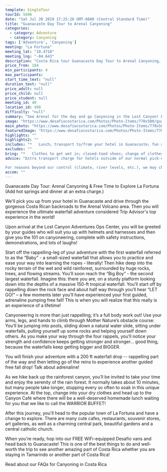 ```yaml
---
template: SingleTour
tourId: 5696
date: "Sat Jul 20 2019 17:25:28 GMT-0600 (Central Standard Time)"
title: "Guanacaste Day Tour to Arenal Canyoning"
categories: 
  - category: Adventure
  - category: Canyoning
tags: ['Adventure', 'Canyoning']
meeting: "La Fortuna"
meeting_lat: "10.4718"
meeting_lng: "-84.643"
description: "Costa Rica tour Guanacaste Day Tour to Arenal Canyoning, id 5696"
price_from: 184
min_participants: 4
max_participants: 
start_time_text: "null"
duration_text: "null"
price_adult: null
price_child: null
price_student: null
meeting_id: 40
location_id: 498
difficulty: "null"
summary: "See Arenal for the day and go Canyoning in the Lost Canyon! Experience the ultimate waterfall adventure as you make your way through Mother Nature's multi-sport obstacle course - we'll get you geared up with top-quality equipment such as your harness, helmet and gloves and you'll be rappelling yourself down amazing tropical waterfalls - the largest waterfall is about 200-ft high! This is a must-do tour if you are staying in the Guanacaste area! Add hot springs and..."
image: "https://www.desafiocostarica.com/Photos/Photo-Items/770x500/guanacaste-to-arenal---canyoneering--free-time-in-la-fortuna-2.jpg"
main_photo: "https://www.desafiocostarica.com/Photos/Photo-Items/770x500/guanacaste-to-arenal---canyoneering--free-time-in-la-fortuna-2.jpg"
featuredImage: "https://www.desafiocostarica.com/Photos/Photo-Items/770x500/guanacaste-to-arenal---canyoneering--free-time-in-la-fortuna-2.jpg"
highlights: ""
highlights2: ""
includes: "*   Lunch; transport to/from your hotel in Guanacaste; fun and professional guides who love what they do; delicious home-cooked meal; towel; lots of adventure"
excludes: ""
bring: "*   Clothes to get wet in; closed-toed shoes; change of clothes; spending money to buy the photos of your tour; a big smile"
advice: "Extra transport charge for hotels outside of our normal pick-up zone. Please inquire to confirm hotel pick-up time and pricing. For Nosara or Punta Islita Beaches: extra charge $30. If you'd like to add hot springs and dinner to your One Day Tour to the Arenal Volcano at a slightly extra charge, please let us know.Have a look at ourAdventure Waiverif you have questions about our Costa Rica adventure tour policies.

For reasons beyond our control (climate, river levels, etc.), we may change to a more-suitable tour with an equal or similar adventure-appeal or offer other tour options so you don't miss out on a fun day in Costa Rica. We reserve the right to cancel a trip due to unfavorable conditions & will only run a tour according to our policies. Full refund is given if (on rare occasion) no tour is run. This adventure involves some inherent risk and physical exertion, so you must be in good physical condition!"
accom: ""
---
```

Guanacaste Day Tour: Arenal Canyoning & Free Time to Explore La Fortuna (Add hot springs and dinner at an extra charge.)

We'll pick you up from your hotel in Guanacaste and drive through the gorgeous Costa Rican backroads to the Arenal Volcano area. Then you will experience the ultimate waterfall adventure considered Trip Advisor's top experience in the world!

Upon arrival at the Lost Canyon Adventures Ops Center, you will be greeted by your guides who will suit you up with helmets and harnesses and then give you the 101 on canyoneering, complete with safety instructions, demonstrations, and lots of laughs!

Start off the rappelling-leg of your adventure with the first waterfall referred to as the “Baby" - a small-sized waterfall that allows you to practice and ease your way into learning the ropes - literally! Then hike deep into the rocky terrain of the wet and wild rainforest, surrounded by huge rocks, trees, and flowing streams. You’ll soon reach the “Big Boy” - the second largest waterfall. Imagine this: there you are, on a sturdy platform looking down into the depths of a massive 150-ft tropical waterfall. You’ll start off by rappelling down the rock face and about half way through you’ll hear “LET GO!” – a few moments later you’ll have experienced your first guided, adrenaline pumping free fall! This is when you will realize that this really is an experience of a lifetime!

Canyoneering is more than just rappelling; it’s a full body work out! Use your arms, legs, and hands to climb through Mother Nature’s obstacle course: You’ll be jumping into pools, sliding down a natural water slide, sitting under waterfalls, pulling yourself up some rocks and helping yourself down others. As you make your way through the four rappels, you’ll notice your strength and confidence keeps getting stronger and stronger… good thing, because the waterfalls keep getting bigger and BIGGER.

You will finish your adventure with a 200 ft waterfall drop -- rappelling part of the way and then letting go of the reins to experience another guided free fall drop! Talk about adrenaline!

As we hike back up the rainforest canyon, you’ll be invited to take your time and enjoy the serenity of the rain forest. It normally takes about 10 minutes, but many people take longer, stopping every so often to soak in this unique experience. At the top, change into your dry clothes and head up to the Canyon Café where there will be a well-deserved homemade lunch waiting for you that we like to call the WARRIOR BUFFET!

After this journey, you'll head to the popular town of La Fortuna and have a change to explore. There are many cute cafes, restaurants, souvenir stores, art galleries, as well as a charming central park, beautiful gardens and a central catholic church.

When you're ready, hop into our FREE WiFi-equipped Desafio vans and head back to Guanacaste! This is one of the best things to do and well-worth the trip to see another amazing part of Costa Rica whether you are staying in Tamarindo or another part of Costa Rica!

Read about our FAQs for Canyoning in Costa Rica